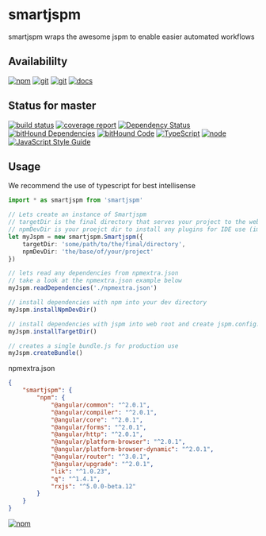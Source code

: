 # smartjspm
smartjspm wraps the awesome jspm to enable easier automated workflows

## Availabililty
[![npm](https://push.rocks/assets/repo-button-npm.svg)](https://www.npmjs.com/package/smartjspm)
[![git](https://push.rocks/assets/repo-button-git.svg)](https://gitlab.com/pushrocks/smartjspm)
[![git](https://push.rocks/assets/repo-button-mirror.svg)](https://github.com/pushrocks/smartjspm)
[![docs](https://push.rocks/assets/repo-button-docs.svg)](https://pushrocks.gitlab.io/smartjspm/)

## Status for master
[![build status](https://gitlab.com/pushrocks/smartjspm/badges/master/build.svg)](https://gitlab.com/pushrocks/smartjspm/commits/master)
[![coverage report](https://gitlab.com/pushrocks/smartjspm/badges/master/coverage.svg)](https://gitlab.com/pushrocks/smartjspm/commits/master)
[![Dependency Status](https://david-dm.org/pushrocks/smartjspm.svg)](https://david-dm.org/pushrocks/smartjspm)
[![bitHound Dependencies](https://www.bithound.io/github/pushrocks/smartjspm/badges/dependencies.svg)](https://www.bithound.io/github/pushrocks/smartjspm/master/dependencies/npm)
[![bitHound Code](https://www.bithound.io/github/pushrocks/smartjspm/badges/code.svg)](https://www.bithound.io/github/pushrocks/smartjspm)
[![TypeScript](https://img.shields.io/badge/TypeScript-2.x-blue.svg)](https://nodejs.org/dist/latest-v6.x/docs/api/)
[![node](https://img.shields.io/badge/node->=%206.x.x-blue.svg)](https://nodejs.org/dist/latest-v6.x/docs/api/)
[![JavaScript Style Guide](https://img.shields.io/badge/code%20style-standard-brightgreen.svg)](http://standardjs.com/)

## Usage
We recommend the use of typescript for best intellisense

```typescript
import * as smartjspm from 'smartjspm'

// Lets create an instance of Smartjspm
// targetDir is the final directory that serves your project to the web
// npmDevDir is your proejct dir to install any plugins for IDE use (important for TypeScript projects)
let myJspm = new smartjspm.Smartjspm({
    targetDir: 'some/path/to/the/final/directory',
    npmDevDir: 'the/base/of/your/project'
})

// lets read any dependencies from npmextra.json
// take a look at the npmextra.json example below
myJspm.readDependencies('./npmextra.json')

// install dependencies with npm into your dev directory
myJspm.installNpmDevDir()

// install dependencies with jspm into web root and create jspm.config.js for SystemJS
myJspm.installTargetDir()

// creates a single bundle.js for production use
myJspm.createBundle()

```

npmextra.json

```json
{
    "smartjspm": {
        "npm": {
            "@angular/common": "^2.0.1",
            "@angular/compiler": "^2.0.1",
            "@angular/core": "^2.0.1",
            "@angular/forms": "^2.0.1",
            "@angular/http": "^2.0.1",
            "@angular/platform-browser": "^2.0.1",
            "@angular/platform-browser-dynamic": "^2.0.1",
            "@angular/router": "^3.0.1",
            "@angular/upgrade": "^2.0.1",
            "lik": "^1.0.23",
            "q": "^1.4.1",
            "rxjs": "^5.0.0-beta.12"
        }
    }
}
```

[![npm](https://push.rocks/assets/repo-header.svg)](https://push.rocks)
